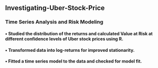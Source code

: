 ## Investigating-Uber-Stock-Price 
### Time Series Analysis and Risk Modeling

#### • Studied the distribution of the returns and calculated Value at Risk at different confidence levels of Uber stock prices using R.
#### • Transformed data into log-returns for improved stationarity.
#### • Fitted a time series model to the data and checked for model fit.
